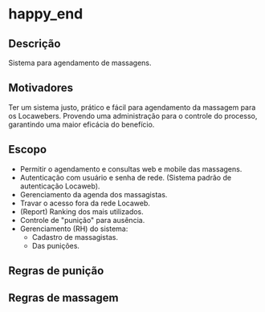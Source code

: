 # happy_end

Descrição
---------
Sistema para agendamento de massagens.

Motivadores
-----------
Ter um sistema justo, prático e fácil para agendamento da massagem para os Locawebers. Provendo uma administração para o controle do processo, garantindo uma maior eficácia do benefício. 

Escopo
------
- Permitir o agendamento e consultas web e mobile das massagens.
- Autenticação com usuário e senha de rede. (Sistema padrão de autenticação Locaweb).
- Gerenciamento da agenda dos massagistas.
- Travar o acesso fora da rede Locaweb.
- (Report) Ranking dos mais utilizados.
- Controle de "punição" para ausência.
- Gerenciamento (RH) do sistema: 
  * Cadastro de massagistas.
  * Das punições. 

Regras de punição
-----------------

Regras de massagem
------------------

